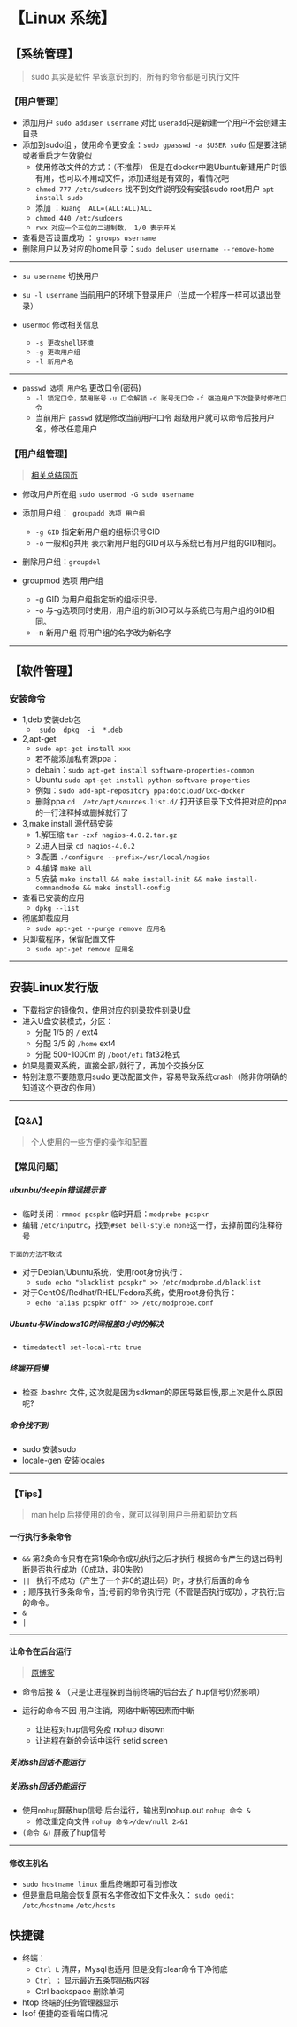 # 【Linux 系统】
## 【系统管理】
> sudo 其实是软件 早该意识到的，所有的命令都是可执行文件

### 【用户管理】
- 添加用户 `sudo adduser username` 对比 `useradd`只是新建一个用户不会创建主目录
- 添加到sudo组 ，使用命令更安全：`sudo gpasswd -a $USER sudo` 但是要注销或者重启才生效貌似
    -  使用修改文件的方式：（不推荐） 但是在docker中跑Ubuntu新建用户时很有用，也可以不用动文件，添加进组是有效的，看情况吧
    - `chmod 777 /etc/sudoers` 找不到文件说明没有安装sudo root用户 `apt install sudo `
    - 添加 ：`kuang  ALL=(ALL:ALL)ALL`
    - `chmod 440 /etc/sudoers`
    - `rwx 对应一个三位的二进制数， 1/0 表示开关`
- 查看是否设置成功 ： `groups username`
- 删除用户以及对应的home目录：`sudo deluser username --remove-home` 

*****
- `su username` 切换用户
- `su -l username` 当前用户的环境下登录用户（当成一个程序一样可以退出登录）

- `usermod` 修改相关信息
    - `-s 更改shell环境`
    - `-g 更改用户组`
    - `-l 新用户名`

******
- `passwd 选项 用户名` 更改口令(密码)
    - `-l 锁定口令，禁用账号`  `-u 口令解锁` `-d 账号无口令` `-f 强迫用户下次登录时修改口令`
    - 当前用户 `passwd` 就是修改当前用户口令 超级用户就可以命令后接用户名，修改任意用户

### 【用户组管理】
> [相关总结网页](http://www.runoob.com/linux/linux-user-manage.html)

- 修改用户所在组 `sudo usermod -G sudo username`

- 添加用户组：` groupadd 选项 用户组`
    - `-g GID` 指定新用户组的组标识号GID 
    - `-o` 一般和g共用 表示新用户组的GID可以与系统已有用户组的GID相同。
- 删除用户组：`groupdel` 
- groupmod 选项 用户组
    - -g GID 为用户组指定新的组标识号。
    - -o 与-g选项同时使用，用户组的新GID可以与系统已有用户组的GID相同。
    - -n 新用户组 将用户组的名字改为新名字


*********************************
## 【软件管理】
### 安装命令
- 1,deb 安装deb包
	- ` sudo  dpkg  -i  *.deb`
- 2,apt-get
	- `sudo apt-get install xxx`
	- 若不能添加私有源ppa：
	- debain：`sudo apt-get install software-properties-common`
	- Ubuntu `sudo apt-get install python-software-properties`
	- 例如：`sudo add-apt-repository ppa:dotcloud/lxc-docker `
	- 删除ppa `cd  /etc/apt/sources.list.d/` 打开该目录下文件把对应的ppa的一行注释掉或删掉就行了
- 3,make install 源代码安装
    - 1.解压缩 `tar -zxf nagios-4.0.2.tar.gz ` 
    - 2.进入目录 `cd nagios-4.0.2`
    - 3.配置 `./configure --prefix=/usr/local/nagios  ` 
    - 4.编译 `make all`
    - 5.安装 `make install && make install-init && make install-commandmode && make install-config`
- 查看已安装的应用
	- `dpkg --list`
- 彻底卸载应用
	- `sudo apt-get --purge remove 应用名`
- 只卸载程序，保留配置文件
	- `sudo apt-get remove 应用名`

*****************************************************
## 安装Linux发行版
- 下载指定的镜像包，使用对应的刻录软件刻录U盘
- 进入U盘安装模式，分区：
    - 分配 1/5 的 `/` ext4
    - 分配 3/5 的 `/home` ext4
    - 分配 500-1000m 的 `/boot/efi` fat32格式
- 如果是要双系统，直接全部` / `就行了，再加个交换分区    
- 特别注意不要随意用sudo 更改配置文件，容易导致系统crash（除非你明确的知道这个更改的作用）

******************************************************
### 【Q&A】
> 个人使用的一些方便的操作和配置

### 【常见问题】
##### ubunbu/deepin错误提示音
- 临时关闭：`rmmod pcspkr` 临时开启：`modprobe pcspkr`
- 编辑 `/etc/inputrc`，找到`#set bell-style none`这一行，去掉前面的注释符号

`下面的方法不敢试`
- 对于Debian/Ubuntu系统，使用root身份执行：
    - `sudo echo "blacklist pcspkr" >> /etc/modprobe.d/blacklist`
- 对于CentOS/Redhat/RHEL/Fedora系统，使用root身份执行：
    - `echo "alias pcspkr off" >> /etc/modprobe.conf `

##### Ubuntu与Windows10时间相差8小时的解决
- `timedatectl set-local-rtc true `

##### 终端开启慢 
- 检查 .bashrc 文件, 这次就是因为sdkman的原因导致巨慢,那上次是什么原因呢?

##### 命令找不到
- sudo 安装sudo
- locale-gen 安装locales

*****************************************************
### 【Tips】
> man help 后接使用的命令，就可以得到用户手册和帮助文档

#### 一行执行多条命令 
- ` && ` 第2条命令只有在第1条命令成功执行之后才执行 根据命令产生的退出码判断是否执行成功（0成功，非0失败）
-  `|| ` 执行不成功（产生了一个非0的退出码）时，才执行后面的命令
-  ` ; ` 顺序执行多条命令，当;号前的命令执行完（不管是否执行成功），才执行;后的命令。 
- `&`
- `|`



**************
#### 让命令在后台运行
> [原博客](https://www.ibm.com/developerworks/cn/linux/l-cn-nohup/)

- 命令后接 & （只是让进程躲到当前终端的后台去了 hup信号仍然影响）

- 运行的命令不因 用户注销，网络中断等因素而中断
    - 让进程对hup信号免疫 nohup disown
    - 让进程在新的会话中运行 setid screen

##### 关闭ssh回话不能运行
##### 关闭ssh回话仍能运行

- 使用`nohup`屏蔽hup信号 后台运行，输出到nohup.out `nohup 命令 &`
    - 修改重定向文件  `nohup 命令>/dev/null 2>&1`
- `(命令 &)` 屏蔽了hup信号

*************

#### 修改主机名
- `sudo hostname linux` 重启终端即可看到修改
- 但是重启电脑会恢复原有名字修改如下文件永久： `sudo gedit /etc/hostname` `/etc/hosts`

## 快捷键
- 终端：
    - `Ctrl L` 清屏，Mysql也适用 但是没有clear命令干净彻底
    - `Ctrl ；` 显示最近五条剪贴板内容
    - Ctrl backspace 删除单词
- htop 终端的任务管理器显示
- lsof 便捷的查看端口情况
